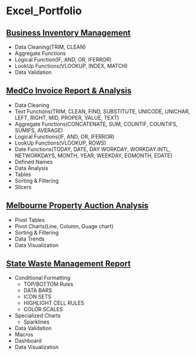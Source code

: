 # Excel_Portfolio
## [Business Inventory Management](https://github.com/Shruti-Nagar/Excel_Portfolio/tree/main/Business-Inventory-Management)
- Data Cleaning(TRIM, CLEAN)
- Aggregate Functions
- Logical Function(IF, AND, OR, IFERROR)
- LookUp Functions(VLOOKUP, INDEX, MATCH)
- Data Validation

## [MedCo Invoice Report & Analysis](https://github.com/Shruti-Nagar/Excel_Portfolio/tree/main/MedsCo-Invoice-Report)
  - Data Cleaning
  - Text Functions(TRIM, CLEAN, FIND, SUBSTITUTE, UNICODE, UNICHAR, LEFT, RIGHT, MID, PROPER, VALUE, TEXT)
  - Aggregate Functions(CONCATENATE, SUM, COUNTIF, COUNTIFS, SUMIFS, AVERAGE)
  - Logical Functions(IF, AND, OR, IFERROR)
  - LookUp Functions(VLOOKUP, ROWS)
  - Date Functions(TODAY, DATE, DAY WORKDAY, WORKDAY.INTL, NETWORKDAYS, MONTH, YEAR, WEEKDAY, EOMONTH, EDATE)
  - Defined Names
  - Data Analysis
  - Tables
  - Sorting & Filtering
  - Slicers
 
## [Melbourne Property Auction Analysis](https://github.com/Shruti-Nagar/Excel_Portfolio/tree/main/Melbourne-Auction-Database-Analysis)
- Pivot Tables
- Pivot Charts(Line, Column, Guage chart)
- Sorting & Filtering
- Data Trends
- Data Visualization

## [State Waste Management Report](https://github.com/Shruti-Nagar/Excel_Portfolio/tree/main/State-Waste-Management)
- Conditional Formatting
    - TOP/BOTTOM Rules
    - DATA BARS
    - ICON SETS
    - HIGHLIGHT CELL RULES
    - COLOR SCALES
- Specialized Charts
    - Sparklines
- Data Validation
- Macros
- Dashboard
- Data Visualization
